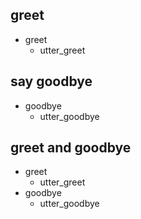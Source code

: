 ## greet
* greet
  - utter_greet

## say goodbye
* goodbye
  - utter_goodbye

## greet and goodbye
* greet
  - utter_greet
* goodbye
  - utter_goodbye
